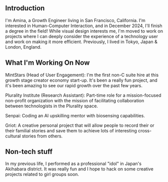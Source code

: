 Introduction
------------

I'm Amina, a Growth Engineer living in San Francisco, California. I'm interested in Human-Computer Interaction, and in December 2024, I'll finish a degree in the field! While visual design interests me, I'm moved to work on projects where I can deeply consider the experience of a technology user and work on making it more efficient. Previously, I lived in Tokyo, Japan & London, England.


What I'm Working On Now
-------------------

MintStars (Head of User Engagement): I'm the first non-C suite hire at this growth stage creator economy start-up. It's been a really fun project, and it's been amazing to see our rapid growth over the past few years.


Plurality Institute (Research Assistant): Part-time role for a mission-focused non-profit organization with the mission of facilitating collaboration between technologists in the Plurality space.


Senpai:  Coding an AI upskilling mentor with biosensing capabilities.


Griot: A creative personal project that will allow people to record their or their familial stories and save them to achieve lots of interesting cross-cultural stories from others.



Non-tech stuff
---------------

In my previous life, I performed as a professional "idol" in Japan's Akihabara district. It was really fun and I hope to hack on some creative projects related to girl groups soon.
